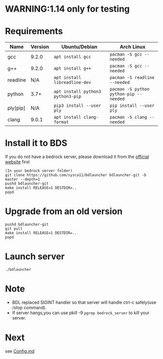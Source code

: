 # WARNING:1.14 only for testing

# Requirements

| Name | Version | Ubuntu/Debian | Arch Linux |
| - | - | - | - |
| gcc | 9.2.0 | `apt install gcc` | `pacman -S gcc --needed` |
| g++ | 9.2.0 | `apt install g++` | `pacman -S gcc --needed` |
| readline | N/A | `apt install libreadline-dev` | `pacman -S readline --needed` |
| python | 3.7+ | `apt install python3 python3-pip` | `pacman -S python python-pip --needed` |
| ply[pip] | N/A | `pip3 install --user ply` | `pip install --user ply` |
| clang | 9.0.1 | `apt install clang-format` | `pacman -S clang --needed` |
# Install it to BDS

If you do not have a bedrock server, please download it from the [official website](https://www.minecraft.net/download/server/bedrock/) first

```
(In your bedrock server folder)
git clone https://github.com/sysca11/bdlauncher bdlauncher-git -b master --depth=1
pushd bdlauncher-git
make install RELEASE=1 DESTDIR=..
popd
```

# Upgrade from an old version

```
pushd bdlauncher-git
git pull
make install RELEASE=1 DESTDIR=..
popd
```

# Launch server

`./bdlauncher`

# Note

* BDL replaced SIGINT handler so that server will handle ctrl-c safely(use /stop command).
* If server hangs,you can use pkill -9 `pgrep bedrock_server` to kill your server.

# Next

see [Config.md](Config.md)
